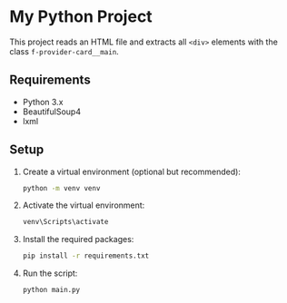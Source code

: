 # My Python Project

This project reads an HTML file and extracts all `<div>` elements with the class `f-provider-card__main`.

## Requirements

- Python 3.x
- BeautifulSoup4
- lxml

## Setup

1. Create a virtual environment (optional but recommended):

   ```sh
   python -m venv venv
   ```

2. Activate the virtual environment:
   ```sh
   venv\Scripts\activate
   ```
3. Install the required packages:
    ```sh
    pip install -r requirements.txt
    ```
4. Run the script:
    ```sh
    python main.py
    ```
